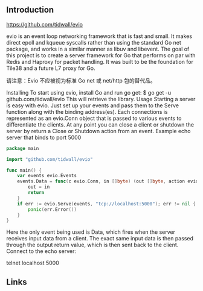 ## Introduction


https://github.com/tidwall/evio

evio is an event loop networking framework that is fast and small. It makes direct epoll and kqueue syscalls rather than using the standard Go net package, and works in a similar manner as libuv and libevent.
The goal of this project is to create a server framework for Go that performs on par with Redis and Haproxy for packet handling. It was built to be the foundation for Tile38 and a future L7 proxy for Go.

请注意：Evio 不应被视为标准 Go net 或 net/http 包的替代品。


Installing
To start using evio, install Go and run go get:
$ go get -u github.com/tidwall/evio
This will retrieve the library.
Usage
Starting a server is easy with evio. Just set up your events and pass them to the Serve function along with the binding address(es). Each connections is represented as an evio.Conn object that is passed to various events to differentiate the clients. At any point you can close a client or shutdown the server by return a Close or Shutdown action from an event.
Example echo server that binds to port 5000

```go
package main

import "github.com/tidwall/evio"

func main() {
	var events evio.Events
	events.Data = func(c evio.Conn, in []byte) (out []byte, action evio.Action) {
		out = in
		return
	}
	if err := evio.Serve(events, "tcp://localhost:5000"); err != nil {
		panic(err.Error())
	}
}
```

Here the only event being used is Data, which fires when the server receives input data from a client. The exact same input data is then passed through the output return value, which is then sent back to the client.
Connect to the echo server:

telnet localhost 5000



## Links
